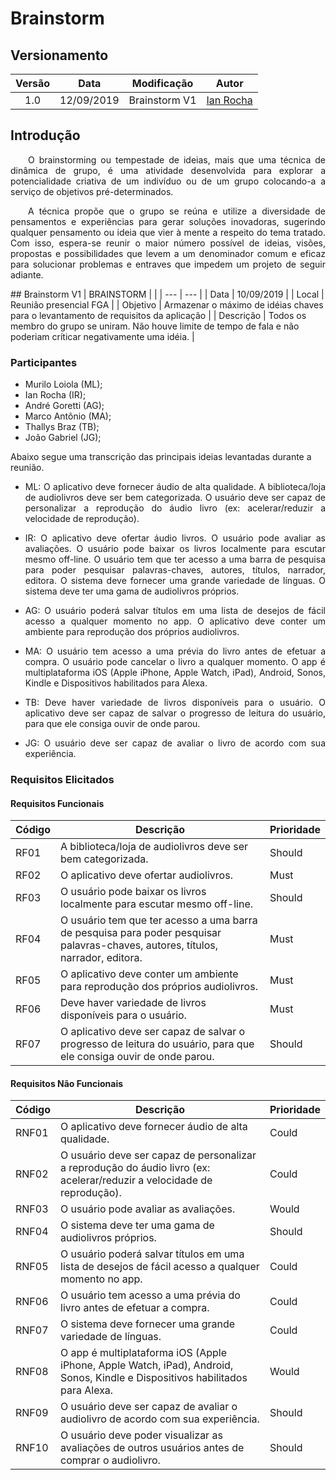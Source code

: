 # Brainstorm
## Versionamento
| Versão | Data | Modificação | Autor |
| :---: | :---: | :---: | :---: |
| 1.0 | 12/09/2019 | Brainstorm V1 | [Ian Rocha](https://github.com/IanPSRocha) |

## Introdução
<p align="justify">&emsp;&emsp;O brainstorming ou tempestade de ideias, mais que uma técnica de dinâmica de grupo, é uma atividade desenvolvida para explorar a potencialidade criativa de um indivíduo ou de um grupo colocando-a a serviço de objetivos pré-determinados.</p><p align="justify">&emsp;&emsp;A técnica propõe que o grupo se reúna e utilize a diversidade de pensamentos e experiências para gerar soluções inovadoras, sugerindo qualquer pensamento ou ideia que vier à mente a respeito do tema tratado. Com isso, espera-se reunir o maior número possível de ideias, visões, propostas e possibilidades que levem a um denominador comum e eficaz para solucionar problemas e entraves que impedem um projeto de seguir adiante.</p>
## Brainstorm V1
| BRAINSTORM | |
| --- | --- |
| Data | 10/09/2019 |
| Local | Reunião presencial FGA |
| Objetivo | Armazenar o máximo de idéias chaves para o levantamento de requisitos da aplicação |
| Descrição | Todos os membro do grupo se uniram. Não houve limite de tempo de fala e não poderiam críticar negativamente uma idéia. |

### Participantes</h3>
<ul>
  <li>Murilo Loiola (ML);</li>
  <li>Ian Rocha (IR);</li>
  <li>André Goretti (AG);</li>
  <li>Marco Antônio (MA);</li>
  <li>Thallys Braz (TB);</li>
  <li>João Gabriel (JG);</li>
</ul>
Abaixo segue uma transcrição das principais ideias levantadas durante a reunião.
<ul>
  <li><p align="justify">ML: O aplicativo deve fornecer áudio de alta qualidade. A biblioteca/loja de audiolivros deve ser bem categorizada. O usuário deve ser capaz de personalizar a reprodução do áudio livro (ex: acelerar/reduzir a velocidade de reprodução).</li></p>
  <li><p align="justify">IR: O aplicativo deve ofertar áudio livros. O usuário pode avaliar as avaliações. O usuário pode baixar os livros localmente para escutar mesmo off-line. O usuário tem que ter acesso a uma barra de pesquisa para poder pesquisar palavras-chaves, autores, títulos, narrador, editora. O sistema deve fornecer uma grande variedade de línguas. O sistema deve ter uma gama de audiolivros próprios.</li>
  <li><p align="justify">AG: O usuário poderá salvar títulos em uma lista de desejos de fácil acesso a qualquer momento no app. O aplicativo deve conter um ambiente para reprodução dos próprios audiolivros.</li>
  <li><p align="justify">MA: O usuário tem acesso a uma prévia do livro antes de efetuar a compra. O usuário pode cancelar o livro a qualquer momento. O app é multiplataforma iOS (Apple iPhone, Apple Watch, iPad), Android, Sonos, Kindle e Dispositivos habilitados para Alexa.</li>
  <li><p align="justify">TB: Deve haver variedade de livros disponíveis para o usuário. O aplicativo deve ser capaz de salvar o progresso de leitura do usuário, para que ele consiga ouvir de onde parou.</li>
  <li><p align="justify">JG: O usuário deve ser capaz de avaliar o livro de acordo com sua experiência.</li>
</ul>

### Requisitos Elicitados
#### Requisitos Funcionais
| Código | Descrição | Prioridade |
| -- | -- | -- |
| RF01 | A biblioteca/loja de audiolivros deve ser bem categorizada. | Should |
| RF02 | O aplicativo deve ofertar audiolivros. | Must |
| RF03 | O usuário pode baixar os livros localmente para escutar mesmo off-line. | Should |
| RF04 | O usuário tem que ter acesso a uma barra de pesquisa para poder pesquisar palavras-chaves, autores, títulos, narrador, editora. | Must |
| RF05 | O aplicativo deve conter um ambiente para reprodução dos próprios audiolivros. | Must |
| RF06 | Deve haver variedade de livros disponíveis para o usuário. | Must |
| RF07 | O aplicativo deve ser capaz de salvar o progresso de leitura do usuário, para que ele consiga ouvir de onde parou. | Should |

#### Requisitos Não Funcionais
| Código | Descrição | Prioridade |
| -- | -- | -- |
| RNF01 | O aplicativo deve fornecer áudio de alta qualidade. | Could |
| RNF02 | O usuário deve ser capaz de personalizar a reprodução do áudio livro (ex: acelerar/reduzir a velocidade de reprodução). | Could |
| RNF03 | O usuário pode avaliar as avaliações. | Would |
| RNF04 | O sistema deve ter uma gama de audiolivros próprios. | Should |
| RNF05 | O usuário poderá salvar títulos em uma lista de desejos de fácil acesso a qualquer momento no app. | Could |
| RNF06 | O usuário tem acesso a uma prévia do livro antes de efetuar a compra. | Could |
| RNF07 | O sistema deve fornecer uma grande variedade de línguas. | Could |
| RNF08 | O app é multiplataforma iOS (Apple iPhone, Apple Watch, iPad), Android, Sonos, Kindle e Dispositivos habilitados para Alexa. | Would |
| RNF09 | O usuário deve ser capaz de avaliar o audiolivro de acordo com sua experiência. | Should |
| RNF10 | O usuário deve poder visualizar as avaliações de outros usuários antes de comprar o audiolivro. | Should |
